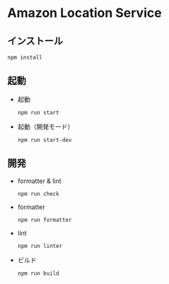 # Amazon Location Service 

## インストール  
```
npm install
```

## 起動  
- 起動
    ```
    npm run start
    ```

- 起動（開発モード）  
    ```
    npm run start-dev
    ```

## 開発
- formatter & lint
    ```
    npm run check
    ```

- formatter
    ```
    npm run formatter
    ```

- lint
    ```
    npm run linter
    ```

- ビルド
    ```
    npm run build
    ```
